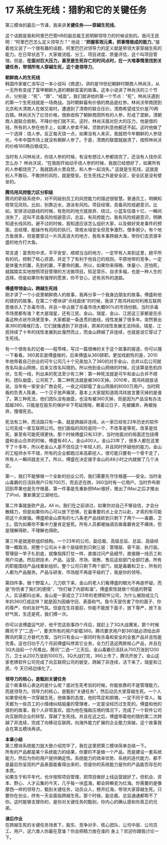 # 17 系统生死线：猎豹和它的关键任务

第三模块的最后一节课，我来讲**关键任务——穿越生死线**。

这个话题是我和阿里巴巴管HR的副总裁王民明聊领导力的时候谈到的。我问王民明：“阿里巴巴怎么定义领导力？” 他说：“**把握客观元素，把事情做成的能力**。”接着他又说了一个很有趣的话题，阿里巴巴对领导力的定义就是带领大家穿越生死的能力。在日常状态下，大家做流程、分工、项目进度、质量评估，这个叫项目管理。但是，**在面对巨大压力，甚至是生死存亡的时间点时，在一大堆事情里找到关键任务，带领所有人穿越生死，这个是领导力**。

**朝鲜商人的生死线**<br/>韩国作家崔仁浩写过一本小说叫《商道》，讲的是19世纪朝鲜时期商人林尚沃，从一无所有变成了富甲朝鲜九道的朝鲜首富的故事。这本小说讲了林尚沃的三个节点，分别是：“死”、“鼎”、“戒盈”。我们就讲他的第一个节点：“死”，林尚沃遇到的第一个生死线就是一场商战。当时朝鲜最有价值的商品是红参。林尚沃带商团到北京和大清商人在做交易时，遭遇到了清商的联合压价。清商希望成交价是70两白银。林尚沃为了扛住价格，借款收购了朝鲜商团所有的人参，形成了垄断。清朝商人就联合抵制，不降价他们就不买。这时，林尚沃面对巨大的压力，他是借的钱，所有的人参在他手上，如果人参卖不掉，贷款的利息他都还不起。这时他做了一个选择：烧人参。反正每天烧一点，如果没有人来买，我就把今年朝鲜的人参烧光，今年中国市场上就没有朝鲜人参了。于是，清商的联盟就崩溃了，按照林尚沃的价格160两白银成交。

当时有人问林尚沃，你烧人参的时候，有没有想过人参都烧完了，还没有人找你买怎么办？ 林尚沃说，“在我刚开始动手烧人参的时候，我就已经想好了，如果所有的人参都烧完了，我就跳进火里自焚，和人参一起消失。” 这就是生死线，这就是别人不敢玩、不敢拼的风险，就是壁垒。在生死线之外是安全区，安全区是没有壁垒的。

**腾讯用风控能力区分职级**<br/>
腾讯的职级系统中，对不同级别员工的风控能力的描述很智慧。普通员工，明确知晓常见风险。比如，别靠近水，游泳有风险。项目经理，具备风险规避意识。比如，安排活动路线的时候，有危险的地方就放弃、绕过。小蓝车估值十亿，一瞬间消失了，这叫不具备风险规避意识。总监，有风控能力。我有风险规避意识，明确知道长线风险。避不过的时候，我知道应该怎么组织大家，以及做好突发事件的预案。总经理，能操作有风险的执行。常规水域安全但竞争激烈，僧多粥少。有个地方鱼很多，但是要穿过一片风高浪大的地方，我有本事跨越大海，带你们去资源丰盛的地方打大鱼。

常言道：富贵险中求。平平安安，顺顺当当的地方，一定早有人来到这里，趟平所有的坑，控制了核心资源，并定下了有利于他自己的规则。平原地带的竞争，一定是体量大的赢，先到的赢，不要命的赢。所以，如果你来得晚、体量小、还怕死，就踏踏实实地按照项目管理的方法做项目。知足常乐、自求多福，也是一种人生的选择。但是如果你有强悍的愿景，你不甘心，还有另外的道路。

**傅盛带领金山，跨越生死线**<br/>
刚才讲了一个小说里朝鲜商人的故事，我再分享一个我身边朋友的故事。傅盛和他的猎豹的故事。在第二个模块讲“点线面体”的时候，我讲了周鸿祎如何利用互联网思维杀入了杀毒市场，并且一举占据了杀毒市场大概90%的市场份额。当时杀毒市场里都有谁？老大是瑞星，还有江民、金山。瑞星、金山、江民这三家都是在杀毒这种点状市场里竞争，大家都是一条连贯的曲线，线性发展了很多年。突然冒出来360的降维打击，它们就像遇到了非连续，原来的线性发展无法持续。瑞星、江民持续了十年的线性发展到此戛然而止，而金山跨越了非连续，也就是说它穿过了生死线。

有一个很有名的记者——程苓峰，写过一篇很棒的关于这个故事的报道，你可以搜一下看看。360其实是傅盛做的，后来傅盛从360辞职。更加戏剧性的是，2010年他带着自己创业的可牛公司几十个兄弟加入了360的对手金山，合并以后公司就改名叫金山网络，后来又改名叫猎豹。所以他到金山网络的时候，应该算是危机四伏，生死一线，列出来的死法至少有三种：第一种死法就是可牛和金山合并不顺利，团队崩盘，公司死了。第二种死法就是被360灭掉。2010年，周鸿祎就放话说，当年有一家安全厂商会死，一夜之间卸载了金山网盾的8000万用户。当时网盾的负责人陈勇，一个汉子放声痛哭，基本上大家就知道周鸿祎放言要灭掉的是谁了。第三种死法，他们团队没有崩盘，也没有被360灭掉，但是因为产品没有办法超越360，只能是在股东的保护伞下苟延残喘，赖着过日子，先被嫌弃，再被抛弃，慢慢死去。

死法有三种，而活路只有一条，就是跨越非连续。从一家已经有23年历史的软件公司变成一家互联网公司。他们面临的风险是同一个，不改革是等死，改革是找死，甚至有可能死得更快。那个时候傅盛只有33岁，当时他面对的局面还包括傅盛和金山合并的时候，傅盛有40人，金山400人。金山23年了，很多人都在这里干了十多年，所以老金山人是不信任这个年轻人的，并且同时怀疑他的能力。金山的工程师水平不错，所有的企业都跑过来高薪挖人，很可能只要有一个骨干走了，所有人一瞬间就走光了。所以，傅盛在决定接手金山的48小时之内就做了几个决定。

第一，我们不能够做一个全新的创业公司，我们需要先守住根基——安全。当时金山毒霸的日活跃用户只有700万，而且还在跌，360当时有一亿用户。当时乔布斯回到苹果也是先守根基，第一件事是先重新把Mac做好，推出了iMac之后才推出了iPod，重新奠定江湖地位。

第二件事就是砍产品，All in。我们在之前讲过，如果你对自己不够自信，才会分散精力，但是如果你内心可以放下恐惧，在最重要的点上全力以赴，才真的有可能把这个点做强。傅盛把金山原有的七八条老产品线砍到只剩下了两个——毒霸、卫士。因为如果你不集中力量肯定是死。所有人员都被抽调去做毒霸肯定不痛快，但是理解得砍，不理解也得砍。

第三件是就是砍组织结构。一个23年的公司，副总裁、高级总监、总监、高级经理一概取消，把整个公司从十来个层级砍到只剩三层：管理层、骨干层、执行层。管理层一竿子扎到底，就像指挥打仗一样，直接过问产品细节，直接跟一线员工和用户沟通。然后把技术、产品、运营、市场、销售、售后这些部门全部打通，所有的职能围绕产品线重新组织。整个公司只剩下两个部门，就是毒霸和卫士，所有的人都为产品服务。产品与研发、市场就不再是平级的了，我是你的领导。

第四件事，做个野蛮人。几刀砍下来，金山的老人们看傅盛的眼光不再是怀疑，而是“你伤害了我们的感情”、“你打破了内部和谐”。傅盛索性就做个彻底的野蛮 人，实话都抖出来。金山是一家成立了23年的老牌软件公司，为什么被刚成立几年的360打成这样？就是因为因循守旧、表面和气。我今天是伤害了你的面子、你的尊严、你的友好气氛。但是在生存面前，你能不能放下面子，放下尊严，放下友好气氛，生还是死，我们搏一次。

你可以说傅盛运气好，他干完这些事四个月后，就赶上了3Q大战爆发。那个时候腾讯干了“二选一”，要求所有的用户卸载360。腾讯要求用户卸360就必须给出非腾讯的第三方替代方案，当时只有金山一家同时有杀毒和安全的全套产品并且性能完善。这也归功于几个月前傅盛叫停其它业务，全力打造这两款核心产品，并且在3Q大战前一个月推出。腾讯“二选一”三天后，金山毒霸日活跃从700万涨到1200万，卫士从200万涨到1000万。3Q大战打完，360上市了，腾讯开放了。金山这家老牌软件公司完成了向互联网公司的蜕变，跨越了非连续，活下来了。瑞星和江民，今 天已经边缘化了。

**领导力的核心，是甄别关键任务**<br/>
这个故事核心表达的是什么呢？面对生死考验的时候，你能依靠的不是管理能力，而是领导力。领导力的核心，是甄别“关键任务”，然后动员大家穿越生死。一个人如果曾经有一次穿越生死，他做事的态度，他的笃定和胆魄，一定不同于常人。每天都为一些员工的小情绪纠结掂量的管理者，一定是没经历过生死的。傅盛和他的猎豹的故事，我个人非常喜欢。因为他在强敌压境的情况下，完成了一个软件公司向互联网企业的转型，穿越了生死线。并且在这之后，傅盛带着他的猎豹第二次跨越了非连续，完成了向移动互联网，向海外能力扩展的企业能力突破。这个故事我会在第五模块再讲。

**本章小结**<br/>
第三模块系统能力就大致介绍完毕了，我在这里把第三模块简单总结一下。<br/>所有的产品都是某个系统能力的结果，你要的不是做一个产品，而是建设一套系统能力，然后为你的用户提供确定性。系统能力的效率优势、系统的迭代能力，都不是最后你呈现的产品表面能看得出来的，但是你的系统能力是你的产品能否存在的本质。<br/>如果生于和平年代，也许按照项目管理，把项目做好上线运营就好了。但机会、资本、野心、人才云集的今天，几乎每一块蓝海，都会转瞬变为红海。你需要的是像摩西一样的领导力，甄别关键任务，动员众人，劈开红海，带领大家穿越生死。只要你在创业，终有一天会面临跨越生死。那个时候，副总裁、总监通通都帮不了你。这时能够支撑你的，是你对关键任务的甄别，你内心的确认感和你真正的兄弟。

**课后作业**<br/>
在跨越生死的关键任务场景下，股东、竞争对手、核心团队、公司中层、公司员工、用户，这六类人你最在意谁？你会把精力放在谁的 身上？欢迎你跟我讨论一下。